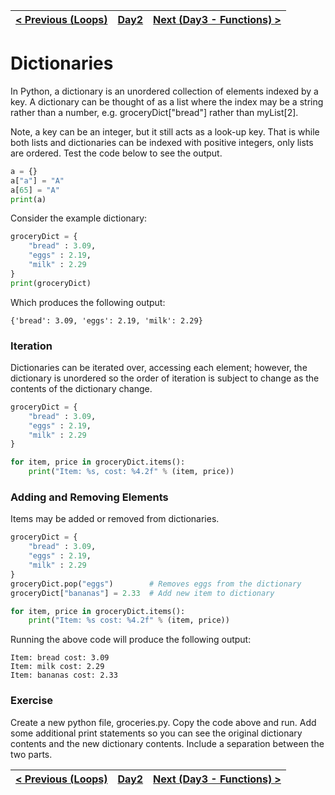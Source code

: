 |[< Previous (Loops)](Loops.md) | [Day2](../README.md)| [Next (Day3 - Functions) >](../Day3/Functions.md) |
|----|----|----|
# Dictionaries

In Python, a dictionary is an unordered collection of elements indexed by a key.  A dictionary can be thought of as a list where the index may be a string rather than a number, e.g. groceryDict["bread"] rather than myList[2]. 

Note, a key can be an integer, but it still acts as a look-up key. That is while both lists and dictionaries can be indexed with positive integers, only lists are ordered. Test the code below to see the output.

```python
a = {}
a["a"] = "A"
a[65] = "A"
print(a)
```
Consider the example dictionary:
```python
groceryDict = {
    "bread" : 3.09,
    "eggs" : 2.19,
    "milk" : 2.29
}
print(groceryDict)
```
Which produces the following output:
```
{'bread': 3.09, 'eggs': 2.19, 'milk': 2.29}
```

### Iteration

Dictionaries can be iterated over, accessing each element; however, the dictionary is unordered
so the order of iteration is subject to change as the contents of the dictionary change.
```python
groceryDict = {
    "bread" : 3.09,
    "eggs" : 2.19,
    "milk" : 2.29
}

for item, price in groceryDict.items():
    print("Item: %s, cost: %4.2f" % (item, price))
```

### Adding and Removing Elements

Items may be added or removed from dictionaries.

```python
groceryDict = {
    "bread" : 3.09,
    "eggs" : 2.19,
    "milk" : 2.29
}
groceryDict.pop("eggs")        # Removes eggs from the dictionary
groceryDict["bananas"] = 2.33  # Add new item to dictionary 

for item, price in groceryDict.items():
    print("Item: %s cost: %4.2f" % (item, price))
```
Running the above code will produce the following output:
```
Item: bread cost: 3.09
Item: milk cost: 2.29
Item: bananas cost: 2.33
```

### Exercise

Create a new python file, groceries.py.
Copy the code above and run. Add some additional print statements so you can see the original dictionary contents and the new dictionary contents. Include a separation between the two parts.


|[< Previous (Loops)](Loops.md) | [Day2](../README.md)| [Next (Day3 - Functions) >](../Day3/Functions.md) |
|----|----|----|
